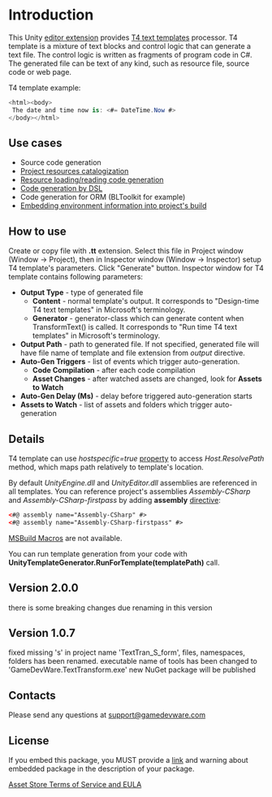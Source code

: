 # Introduction
This Unity [editor extension](https://assetstore.unity.com/packages/tools/utilities/t4-code-generation-63294) provides [T4 text templates](https://msdn.microsoft.com/en-US/library/bb126445.aspx) processor. 
T4 template is a mixture of text blocks and control logic that can generate a text file. The control logic is written as fragments of program code in C#.
The generated file can be text of any kind, such as resource file, source code or web page.

T4 template example:
```csharp
<html><body>
 The date and time now is: <#= DateTime.Now #>
</body></html>
```

## Use cases
* Source code generation
* [Project resources catalogization](GameDevWare.TextTransform.Unity/Assets/Editor/GameDevWare.TextTransform/Examples/FileList_Example.tt)
* [Resource loading/reading code generation](GameDevWare.TextTransform.Unity/Assets/Editor/GameDevWare.TextTransform/Examples/ResourceAsyncLoad_Example.tt)
* [Code generation by DSL](GameDevWare.TextTransform.Unity/Assets/Editor/GameDevWare.TextTransform/Examples/DSL_Example.tt)
* Code generation for ORM (BLToolkit for example)
* [Embedding environment information into project's build](GameDevWare.TextTransform.Unity/Assets/Editor/GameDevWare.TextTransform/Examples/EnvironmentInfo_Example.tt)
	
## How to use
Create or copy file with **.tt** extension. Select this file in Project window (Window -> Project), then in Inspector window (Window -> Inspector) setup T4 template's parameters. Click "Generate" button.
Inspector window for T4 template contains following parameters:
* **Output Type** - type of generated file
  * **Content** - normal template's output. It corresponds to "Design-time T4 text templates" in Microsoft's terminology.
  * **Generator** - generator-class which can generate content when TransformText() is called. It corresponds to "Run time T4 text templates" in Microsoft's terminology.
* **Output Path** - path to generated file. If not specified, generated file will have file name of template and file extension from *output* directive.
* **Auto-Gen Triggers** - list of events which trigger auto-generation.
  * **Code Compilation** - after each code compilation
  * **Asset Changes** - after watched assets are changed, look for **Assets to Watch**
* **Auto-Gen Delay (Ms)** - delay before triggered auto-generation starts
* **Assets to Watch** - list of assets and folders which trigger auto-generation

## Details
T4 template can use *hostspecific=true* [property](https://msdn.microsoft.com/en-us/library/bb126478.aspx#Anchor_4) to access *Host.ResolvePath* method, which maps path relatively to template's location.

By default *UnityEngine.dll* and *UnityEditor.dll* assemblies are referenced in all templates. 
You can reference project's assemblies *Assembly-CSharp* and *Assembly-CSharp-firstpass* by adding **assembly** [directive](https://msdn.microsoft.com/en-us/library/bb126478.aspx#Anchor_3):
```xml
<#@ assembly name="Assembly-CSharp" #>
<#@ assembly name="Assembly-CSharp-firstpass" #>
```

[MSBuild Macros](https://msdn.microsoft.com/en-US/library/c02as0cs.aspx) are not available.

You can run template generation from your code with **UnityTemplateGenerator.RunForTemplate(templatePath)** call.

## Version 2.0.0
there is some breaking changes due renaming in this version

## Version 1.0.7
fixed missing 's' in project name 'TextTran_S_form', files, namespaces, folders has been renamed.
executable name of tools has been changed to 'GameDevWare.TextTransform.exe' new NuGet package will be published

## Contacts
Please send any questions at support@gamedevware.com

## License
If you embed this package, you MUST provide a [link](https://assetstore.unity.com/packages/tools/utilities/t4-code-generation-63294) and warning about embedded package in the description of your package.

[Asset Store Terms of Service and EULA](LICENSE.md)
